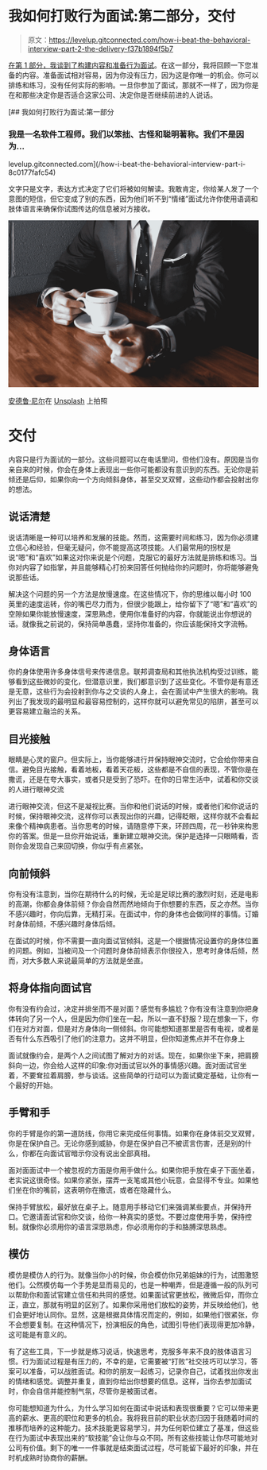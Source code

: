 # 我如何打败行为面试:第二部分，交付

> 原文：<https://levelup.gitconnected.com/how-i-beat-the-behavioral-interview-part-2-the-delivery-f37b1894f5b7>

[在第 1 部分，我谈到了构建内容和准备行为面试](/how-i-beat-the-behavioral-interview-part-i-8c0177fafc54)。在这一部分，我将回顾一下您准备的内容。准备面试相对容易，因为你没有压力，因为这是你唯一的机会。你可以排练和练习，没有任何实际的影响。一旦你参加了面试，那就不一样了，因为你是在和那些决定你是否适合这家公司、决定你是否继续前进的人说话。

[](/how-i-beat-the-behavioral-interview-part-i-8c0177fafc54) [## 我如何打败行为面试:第一部分

### 我是一名软件工程师。我们以笨拙、古怪和聪明著称。我们不是因为…

levelup.gitconnected.com](/how-i-beat-the-behavioral-interview-part-i-8c0177fafc54) 

文字只是文字，表达方式决定了它们将被如何解读。我敢肯定，你给某人发了一个意图的短信，但它变成了别的东西，因为他们听不到“情绪”面试允许你使用语调和肢体语言来确保你试图传达的信息被对方接收。

![](img/83eb381cd7f05dac635aa5d16dfba589.png)

[安德鲁·尼尔](https://unsplash.com/@andrewtneel?utm_source=medium&utm_medium=referral)在 [Unsplash](https://unsplash.com?utm_source=medium&utm_medium=referral) 上拍照

# 交付

内容只是行为面试的一部分。这些问题可以在电话里问，但他们没有。原因是当你亲自来的时候，你会在身体上表现出一些你可能都没有意识到的东西。无论你是前倾还是后仰，如果你向一个方向倾斜身体，甚至交叉双臂，这些动作都会投射出你的想法。

## 说话清楚

说话清晰是一种可以培养和发展的技能。然而，这需要时间和练习，因为你必须建立信心和经验，但毫无疑问，你不能提高这项技能。人们最常用的拐杖是说“嗯”和“喜欢”如果这对你来说是个问题，克服它的最好方法就是排练和练习。当你对内容了如指掌，并且能够精心打扮来回答任何抛给你的问题时，你将能够避免说那些话。

解决这个问题的另一个方法是放慢速度。在这些情况下，你的思维以每小时 100 英里的速度运转，你的嘴巴尽力而为，但很少能跟上，给你留下了“嗯”和“喜欢”的空隙如果你能放慢速度，深思熟虑，使用你准备好的内容，你就能说出你想说的话。就像我之前说的，保持简单愚蠢，坚持你准备的，你应该能保持文字流畅。

## 身体语言

你的身体使用许多身体信号来传递信息。联邦调查局和其他执法机构受过训练，能够看到这些微妙的变化，但潜意识里，我们都意识到了这些变化。不管你是有意还是无意，这些行为会投射到你与之交谈的人身上，会在面试中产生很大的影响。我列出了我发现的最明显和最容易控制的，这样你就可以避免常见的陷阱，甚至可以更容易建立融洽的关系。

## 目光接触

眼睛是心灵的窗户。但实际上，当你能够进行并保持眼神交流时，它会给你带来自信。避免目光接触，看着地板，看着天花板，这些都是不自信的表现，不管你是在撒谎，还是在夸大事实，或者只是受到了恐吓。在你的日常生活中，试着和你交谈的人进行眼神交流

进行眼神交流，但这不是凝视比赛。当你和他们说话的时候，或者他们和你说话的时候，保持眼神交流，这样你可以表现出你的兴趣，记得眨眼，这样你就不会看起来像个精神病患者。当你思考的时候，请随意停下来，环顾四周，花一秒钟来构思你的答案。但是一旦你开始说话，重新建立眼神交流。保护是选择一只眼睛看，否则你会发现自己来回切换，你似乎有点紧张。

## 向前倾斜

你有没有注意到，当你在期待什么的时候，无论是足球比赛的激烈时刻，还是电影的高潮，你都会身体前倾？你会自然而然地倾向于你想要的东西，反之亦然。当你不感兴趣时，你向后靠，无精打采。在面试中，你的身体也会做同样的事情。订婚时身体前倾，不感兴趣时身体后倾。

在面试的时候，你不需要一直向面试官倾斜。这是一个根据情况设置你的身体位置的问题。例如，当被问及一个问题时身体前倾表示你很投入，思考时身体后倾，然而，对大多数人来说最简单的方法就是坐直。

## 将身体指向面试官

你有没有约会过，决定并排坐而不是对面？感觉有多尴尬？你有没有注意到你把身体转向了另一个人，但是因为你们坐在一起，所以一直不舒服？现在想象一下，你们在对方对面，但是对方身体向一侧倾斜。你可能想知道那里是否有电视，或者是否有什么东西吸引了他们的注意力。这并不明显，但你知道焦点并不在你身上

面试就像约会，是两个人之间试图了解对方的对话。现在，如果你坐下来，把肩膀斜向一边，你会给人这样的印象:你对面试官以外的事情感兴趣。面对面试官坐着，不要耷拉着肩膀，参与谈话。这些简单的行动可以为面试奠定基础，让你有一个最好的开始。

## 手臂和手

你的手臂是你的第一道防线，你用它来完成任何事情。如果你在身体前交叉双臂，你是在保护自己。无论你感到威胁，你是在保护自己不被谎言伤害，还是别的什么，你都在向面试官暗示你没有说出全部真相。

面对面面试中一个被忽视的方面是你用手做什么。如果你把手放在桌子下面坐着，老实说这很奇怪。如果你紧张，摆弄一支笔或其他小玩意，会显得不专业。如果他们坐在你的嘴前，这表明你在撒谎，或者在隐藏什么。

保持手臂放松，最好放在桌子上。随意用手移动它们来强调某些要点，并保持开口。它邀请面试官和你交谈，给你一种真实的感觉。不要过度使用手势，保持控制。就像你必须用你的语言深思熟虑，你必须用你的手和胳膊深思熟虑。

## 模仿

模仿是模仿人的行为。就像当你小的时候，你会模仿你兄弟姐妹的行为，试图激怒他们。公然模仿每一个手势是显而易见的，也是一种嘲弄，但是遵循一般的队列可以帮助你和面试官建立信任和共同的感觉。如果面试官更放松，微微后仰，而你立正，直立，那就有明显的区别了。如果你采用他们放松的姿势，并反映给他们，他们会更好地认同你。显然，这是根据具体情况而定的，例如，如果他们很紧张，你不会想要复制。在这种情况下，扮演相反的角色，试图引导他们表现得更加冷静，这可能是有意义的。

有了这些工具，下一步就是练习说话，快速思考，克服多年来不良的肢体语言习惯。行为面试过程是有压力的，不幸的是，它需要被“打败”社交技巧可以学习，答案可以准备，可以战胜面试。和你的朋友一起练习，记录你自己，试着找出你发出的情绪和感觉。调整并重复，直到你给出你想要的信息。这样，当你去参加面试时，你会自信并能控制气氛，尽管你是被面试者。

你可能想知道为什么，为什么学习如何在面试中说话和表现很重要？它可以带来更高的薪水、更高的职位和更多的机会。我将我目前的职业状态归因于我随着时间的推移而培养的这种能力。技术技能更容易学习，并为任何职位建立了基准，但这些在行为面试中表现出来的“软技能”会让你与众不同。所有这些技能让你尽可能地对公司有价值。剩下的唯一一件事就是结束面试过程，尽可能留下最好的印象，并在时机成熟时协商你的薪酬。